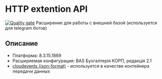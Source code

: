 # HTTP extention API
[![Quality gate](https://sonarqube.samokhval.com/api/project_badges/quality_gate?project=http_api_extention)](https://sonarqube.samokhval.com/dashboard?id=http_api_extention)
Расширение для работы с внешней базой (используется для telegram ботов)

## Описание
- Платформа: 8.3.15.1869
- Расширяемая конфигурация: BAS Бухгалтерія КОРП, редакція 2.1
- [cloudevents (json-format)](https://github.com/cloudevents/spec/blob/v1.0.1/json-format.md) - используется в качестве контейнера передачи данных


